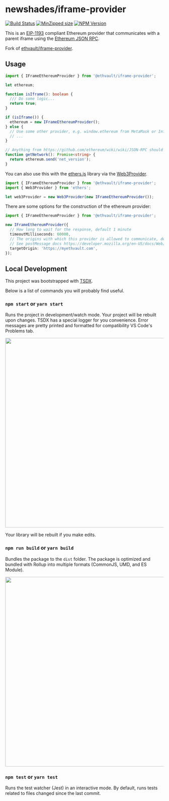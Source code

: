 # newshades/iframe-provider

[![Build Status](https://travis-ci.org/ethvault/iframe-provider.svg?branch=master)](https://travis-ci.org/ethvault/iframe-provider)
[![MinZipped size](https://badgen.net/bundlephobia/minzip/@ethvault/iframe-provider)](https://bundlephobia.com/result?p=@ethvault/iframe-provider@0.1.6)
[![NPM Version](https://img.shields.io/npm/v/@ethvault/iframe-provider.svg)](https://www.npmjs.com/package/@ethvault/iframe-provider)

This is an [EIP-1193](https://github.com/ethereum/EIPs/blob/master/EIPS/eip-1193.md) compliant Ethereum provider that
communicates with a parent iframe using the [Ethereum JSON RPC](https://github.com/ethereum/wiki/wiki/JSON-RPC).

Fork of [ethvault/iframe-provider](https://github.com/ethvault/iframe-provider).

## Usage

```typescript
import { IFrameEthereumProvider } from '@ethvault/iframe-provider';

let ethereum;

function isIframe(): boolean {
  /// Do some logic...
  return true;
}

if (isIframe()) {
  ethereum = new IFrameEthereumProvider();
} else {
  // Use some other provider, e.g. window.ethereum from MetaMask or Infura
  // ...
}

// Anything from https://github.com/ethereum/wiki/wiki/JSON-RPC should be supported
function getNetwork(): Promise<string> {
  return ethereum.send('net_version');
}
```

You can also use this with the [ethers.js](https://github.com/ethers-io/ethers.js) library
via the [Web3Provider](https://docs.ethers.io/ethers.js/html/api-providers.html#web3provider-inherits-from-jsonrpcprovider).

```typescript
import { IFrameEthereumProvider } from '@ethvault/iframe-provider';
import { Web3Provider } from 'ethers';

let web3Provider = new Web3Provider(new IFrameEthereumProvider());
```

There are some options for the construction of the ethereum provider:

```typescript
import { IFrameEthereumProvider } from '@ethvault/iframe-provider';

new IFrameEthereumProvider({
  // How long to wait for the response, default 1 minute
  timeoutMilliseconds: 60000,
  // The origins with which this provider is allowed to communicate, default '*'
  // See postMessage docs https://developer.mozilla.org/en-US/docs/Web/API/Window/postMessage
  targetOrigin: 'https://myethvault.com',
});
```

## Local Development

This project was bootstrapped with [TSDX](https://github.com/jaredpalmer/tsdx).

Below is a list of commands you will probably find useful.

### `npm start` or `yarn start`

Runs the project in development/watch mode. Your project will be rebuilt upon changes. TSDX has a special logger for you convenience. Error messages are pretty printed and formatted for compatibility VS Code's Problems tab.

<img src="https://user-images.githubusercontent.com/4060187/52168303-574d3a00-26f6-11e9-9f3b-71dbec9ebfcb.gif" width="600" />

Your library will be rebuilt if you make edits.

### `npm run build` or `yarn build`

Bundles the package to the `dist` folder.
The package is optimized and bundled with Rollup into multiple formats (CommonJS, UMD, and ES Module).

<img src="https://user-images.githubusercontent.com/4060187/52168322-a98e5b00-26f6-11e9-8cf6-222d716b75ef.gif" width="600" />

### `npm test` or `yarn test`

Runs the test watcher (Jest) in an interactive mode.
By default, runs tests related to files changed since the last commit.
